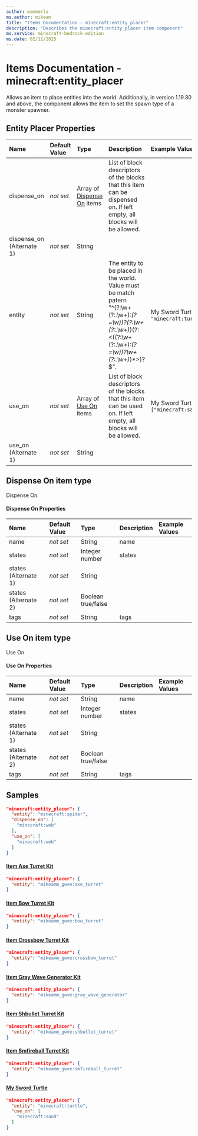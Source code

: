 ```yaml
---
author: mammerla
ms.author: mikeam
title: "Items Documentation - minecraft:entity_placer"
description: "Describes the minecraft:entity_placer item component"
ms.service: minecraft-bedrock-edition
ms.date: 02/11/2025 
---
```


# Items Documentation - minecraft:entity_placer

Allows an item to place entities into the world. Additionally, in version 1.19.80 and above, the component allows the item to set the spawn type of a monster spawner.


## Entity Placer Properties

|Name       |Default Value |Type |Description |Example Values |
|:----------|:-------------|:----|:-----------|:------------- |
| dispense_on | *not set* | Array of [Dispense On](#dispense-on-item-type) items | List of block descriptors of the blocks that this item can be dispensed on. If left empty, all blocks will be allowed. |  | 
| dispense_on (Alternate 1) | *not set* | String |  |  | 
| entity | *not set* | String | The entity to be placed in the world. Value must be match patern "^(?:\w+(?:\.\w+)*:(?=\w))?(?:\w+(?:\.\w+)*)(?:<((?:\w+(?:\.\w+)*:(?=\w))?\w+(?:\.\w+)*)*>)?$". | My Sword Turtle: `"minecraft:turtle"` | 
| use_on | *not set* | Array of [Use On](#use-on-item-type) items | List of block descriptors of the blocks that this item can be used on. If left empty, all blocks will be allowed. | My Sword Turtle: `["minecraft:sand"]` | 
| use_on (Alternate 1) | *not set* | String |  |  | 

## Dispense On item type
Dispense On.


#### Dispense On Properties

|Name       |Default Value |Type |Description |Example Values |
|:----------|:-------------|:----|:-----------|:------------- |
| name | *not set* | String | name |  | 
| states | *not set* | Integer number | states |  | 
| states (Alternate 1) | *not set* | String |  |  | 
| states (Alternate 2) | *not set* | Boolean true/false |  |  | 
| tags | *not set* | String | tags |  | 

## Use On item type
Use On


#### Use On Properties

|Name       |Default Value |Type |Description |Example Values |
|:----------|:-------------|:----|:-----------|:------------- |
| name | *not set* | String | name |  | 
| states | *not set* | Integer number | states |  | 
| states (Alternate 1) | *not set* | String |  |  | 
| states (Alternate 2) | *not set* | Boolean true/false |  |  | 
| tags | *not set* | String | tags |  | 

## Samples


```json
"minecraft:entity_placer": {
  "entity": "minecraft:spider",
  "dispense_on": [
    "minecraft:web"
  ],
  "use_on": [
    "minecraft:web"
  ]
}
```

#### [Item Axe Turret Kit](https://github.com/microsoft/minecraft-samples/tree/main/casual_creator/gray_wave/behavior_packs/mikeamm_gwve/items/axe_turret_kit.item.json)


```json
"minecraft:entity_placer": {
  "entity": "mikeamm_gwve:axe_turret"
}
```

#### [Item Bow Turret Kit](https://github.com/microsoft/minecraft-samples/tree/main/casual_creator/gray_wave/behavior_packs/mikeamm_gwve/items/bow_turret_kit.item.json)


```json
"minecraft:entity_placer": {
  "entity": "mikeamm_gwve:bow_turret"
}
```

#### [Item Crossbow Turret Kit](https://github.com/microsoft/minecraft-samples/tree/main/casual_creator/gray_wave/behavior_packs/mikeamm_gwve/items/crossbow_turret_kit.item.json)


```json
"minecraft:entity_placer": {
  "entity": "mikeamm_gwve:crossbow_turret"
}
```

#### [Item Gray Wave Generator Kit](https://github.com/microsoft/minecraft-samples/tree/main/casual_creator/gray_wave/behavior_packs/mikeamm_gwve/items/gray_wave_generator_kit.item.json)


```json
"minecraft:entity_placer": {
  "entity": "mikeamm_gwve:gray_wave_generator"
}
```

#### [Item Shbullet Turret Kit](https://github.com/microsoft/minecraft-samples/tree/main/casual_creator/gray_wave/behavior_packs/mikeamm_gwve/items/shbullet_turret_kit.item.json)


```json
"minecraft:entity_placer": {
  "entity": "mikeamm_gwve:shbullet_turret"
}
```

#### [Item Smfireball Turret Kit](https://github.com/microsoft/minecraft-samples/tree/main/casual_creator/gray_wave/behavior_packs/mikeamm_gwve/items/smfireball_turret_kit.item.json)


```json
"minecraft:entity_placer": {
  "entity": "mikeamm_gwve:smfireball_turret"
}
```

#### [My Sword Turtle](https://github.com/microsoft/minecraft-samples/tree/main/custom_items/behavior_packs/custom_item/items/my_sword_turtle.json)


```json
"minecraft:entity_placer": {
  "entity": "minecraft:turtle",
  "use_on": [
    "minecraft:sand"
  ]
}
```
